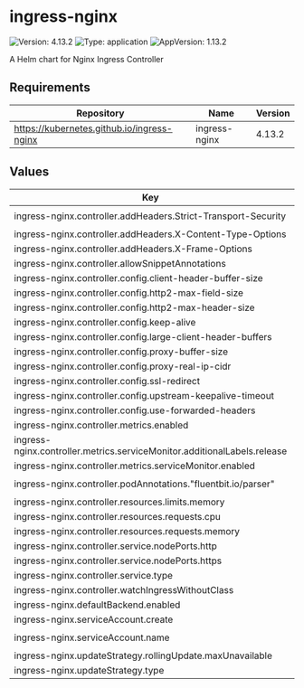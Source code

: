 # ingress-nginx

![Version: 4.13.2](https://img.shields.io/badge/Version-4.13.2-informational?style=flat-square) ![Type: application](https://img.shields.io/badge/Type-application-informational?style=flat-square) ![AppVersion: 1.13.2](https://img.shields.io/badge/AppVersion-1.13.2-informational?style=flat-square)

A Helm chart for Nginx Ingress Controller

## Requirements

| Repository | Name | Version |
|------------|------|---------|
| https://kubernetes.github.io/ingress-nginx | ingress-nginx | 4.13.2 |

## Values

| Key | Type | Default | Description |
|-----|------|---------|-------------|
| ingress-nginx.controller.addHeaders.Strict-Transport-Security | string | `"max-age=63072000; includeSubDomains"` |  |
| ingress-nginx.controller.addHeaders.X-Content-Type-Options | string | `"nosniff"` |  |
| ingress-nginx.controller.addHeaders.X-Frame-Options | string | `"SAMEORIGIN"` |  |
| ingress-nginx.controller.allowSnippetAnnotations | bool | `true` |  |
| ingress-nginx.controller.config.client-header-buffer-size | string | `"64k"` |  |
| ingress-nginx.controller.config.http2-max-field-size | string | `"64k"` |  |
| ingress-nginx.controller.config.http2-max-header-size | string | `"64k"` |  |
| ingress-nginx.controller.config.keep-alive | string | `"10"` |  |
| ingress-nginx.controller.config.large-client-header-buffers | string | `"4 64k"` |  |
| ingress-nginx.controller.config.proxy-buffer-size | string | `"8k"` |  |
| ingress-nginx.controller.config.proxy-real-ip-cidr | string | `"192.168.0.0/20"` |  |
| ingress-nginx.controller.config.ssl-redirect | string | `"true"` |  |
| ingress-nginx.controller.config.upstream-keepalive-timeout | string | `"120"` |  |
| ingress-nginx.controller.config.use-forwarded-headers | string | `"true"` |  |
| ingress-nginx.controller.metrics.enabled | bool | `true` |  |
| ingress-nginx.controller.metrics.serviceMonitor.additionalLabels.release | string | `"prometheus"` |  |
| ingress-nginx.controller.metrics.serviceMonitor.enabled | bool | `true` |  |
| ingress-nginx.controller.podAnnotations."fluentbit.io/parser" | string | `"k8s-nginx-ingress"` |  |
| ingress-nginx.controller.resources.limits.memory | string | `"256Mi"` |  |
| ingress-nginx.controller.resources.requests.cpu | string | `"50m"` |  |
| ingress-nginx.controller.resources.requests.memory | string | `"128M"` |  |
| ingress-nginx.controller.service.nodePorts.http | int | `32080` |  |
| ingress-nginx.controller.service.nodePorts.https | int | `32443` |  |
| ingress-nginx.controller.service.type | string | `"NodePort"` |  |
| ingress-nginx.controller.watchIngressWithoutClass | bool | `true` |  |
| ingress-nginx.defaultBackend.enabled | bool | `true` |  |
| ingress-nginx.serviceAccount.create | bool | `true` |  |
| ingress-nginx.serviceAccount.name | string | `"nginx-ingress-service-account"` |  |
| ingress-nginx.updateStrategy.rollingUpdate.maxUnavailable | int | `1` |  |
| ingress-nginx.updateStrategy.type | string | `"RollingUpdate"` |  |

